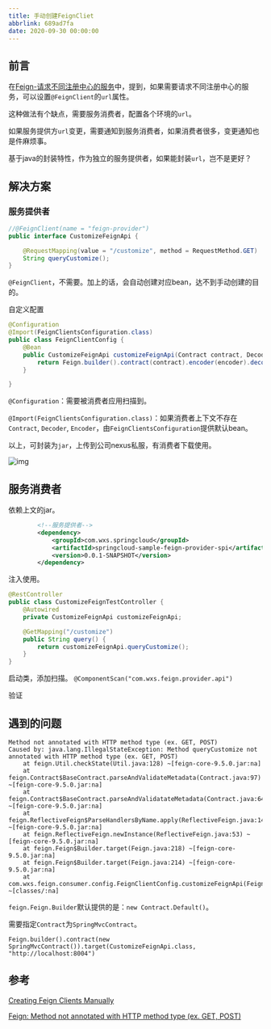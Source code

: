 ```yaml
---
title: 手动创建FeignCliet
abbrlink: 689ad7fa
date: 2020-09-30 00:00:00
---
```


## 前言

在[Feign-请求不同注册中心的服务](https://my.oschina.net/wuxinshui/blog/3058490)中，提到，如果需要请求不同注册中心的服务，可以设置`@FeignClient`的`url`属性。

这种做法有个缺点，需要服务消费者，配置各个环境的`url`。

如果服务提供方`url`变更，需要通知到服务消费者，如果消费者很多，变更通知也是件麻烦事。

基于java的封装特性，作为独立的服务提供者，如果能封装`url`，岂不是更好？

## 解决方案

### 服务提供者

```java
//@FeignClient(name = "feign-provider")
public interface CustomizeFeignApi {

    @RequestMapping(value = "/customize", method = RequestMethod.GET)
    String queryCustomize();
}
```

`@FeignClient`，不需要。加上的话，会自动创建对应bean，达不到手动创建的目的。

自定义配置

```java
@Configuration
@Import(FeignClientsConfiguration.class)
public class FeignClientConfig {
    @Bean
    public CustomizeFeignApi customizeFeignApi(Contract contract, Decoder decoder, Encoder encoder) {
        return Feign.builder().contract(contract).encoder(encoder).decoder(decoder).target(CustomizeFeignApi.class, "http://localhost:8004");
    }

}
```

`@Configuration`：需要被消费者应用扫描到。

`@Import(FeignClientsConfiguration.class)`：如果消费者上下文不存在`Contract`, `Decoder`, `Encoder`，由`FeignClientsConfiguration`提供默认bean。

以上，可封装为`jar`，上传到公司nexus私服，有消费者下载使用。

![img](https://oscimg.oschina.net/oscnet/6732c4c0da2ed2f6e16796cc9ea54e426ca.jpg)

## 服务消费者

依赖上文的jar。

```xml
		<!--服务提供者-->
		<dependency>
			<groupId>com.wxs.springcloud</groupId>
			<artifactId>springcloud-sample-feign-provider-spi</artifactId>
			<version>0.0.1-SNAPSHOT</version>
		</dependency>
```

注入使用。

```java
@RestController
public class CustomizeFeignTestController {
    @Autowired
    private CustomizeFeignApi customizeFeignApi;

    @GetMapping("/customize")
    public String query() {
        return customizeFeignApi.queryCustomize();
    }
}
```

启动类，添加扫描。 `@ComponentScan("com.wxs.feign.provider.api")`

验证

## 遇到的问题

```
Method not annotated with HTTP method type (ex. GET, POST)
Caused by: java.lang.IllegalStateException: Method queryCustomize not annotated with HTTP method type (ex. GET, POST)
	at feign.Util.checkState(Util.java:128) ~[feign-core-9.5.0.jar:na]
	at feign.Contract$BaseContract.parseAndValidateMetadata(Contract.java:97) ~[feign-core-9.5.0.jar:na]
	at feign.Contract$BaseContract.parseAndValidatateMetadata(Contract.java:64) ~[feign-core-9.5.0.jar:na]
	at feign.ReflectiveFeign$ParseHandlersByName.apply(ReflectiveFeign.java:146) ~[feign-core-9.5.0.jar:na]
	at feign.ReflectiveFeign.newInstance(ReflectiveFeign.java:53) ~[feign-core-9.5.0.jar:na]
	at feign.Feign$Builder.target(Feign.java:218) ~[feign-core-9.5.0.jar:na]
	at feign.Feign$Builder.target(Feign.java:214) ~[feign-core-9.5.0.jar:na]
	at com.wxs.feign.consumer.config.FeignClientConfig.customizeFeignApi(FeignClientConfig.java:38) ~[classes/:na]
```

`feign.Feign.Builder`默认提供的是：`new Contract.Default()`。

需要指定`Contract`为`SpringMvcContract`。

```
Feign.builder().contract(new SpringMvcContract()).target(CustomizeFeignApi.class, "http://localhost:8004")
```

## 参考

[Creating Feign Clients Manually](https://cloud.spring.io/spring-cloud-netflix/multi/multi_spring-cloud-feign.html)

[Feign: Method not annotated with HTTP method type (ex. GET, POST)](https://github.com/spring-cloud/spring-cloud-netflix/issues/760)